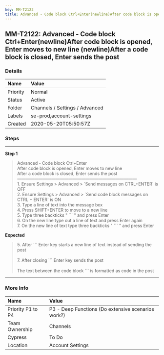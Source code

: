 ```yaml
---
key: MM-T2122
title: Advanced - Code block Ctrl+Enter(newline)After code block is opened, Enter moves to new line (newline)After a code block is closed, Enter sends the post
---
```


## MM-T2122: Advanced - Code block Ctrl+Enter(newline)After code block is opened, Enter moves to new line (newline)After a code block is closed, Enter sends the post

### Details

| Name     | Value                          |
| :------- | :----------------------------- |
| Priority | Normal                         |
| Status   | Active                         |
| Folder   | Channels / Settings / Advanced |
| Labels   | se-prod,account-settings       |
| Created  | 2020-05-20T05:50:57Z           |

### Steps

<hr/>

**Step 1**

> <article>Advanced - Code block Ctrl+Enter<br />After code block is opened, Enter moves to new line<br />After a code block is closed, Enter sends the post<br />————————————————————————————<br />1. Ensure  Settings &gt; Advanced &gt; `Send messages on CTRL+ENTER` is OFF<br />2. Ensure  Settings &gt; Advanced &gt; `Send code block messages on CTRL + ENTER` is ON<br />3. Type a line of text into the message box<br />4. Press SHIFT+ENTER to move to a new line<br />5. Type three backticks " ``` " and press Enter<br />6. On the new line type out a line of text and press Enter again<br />7. On the new line of text type three backticks " ``` " and press Enter</article>

**Expected**

> <article>5. After ``` Enter key starts a new line of text instead of sending the post <br /><br />7. After closing ```  Enter key sends the post <br /><br />The text between the code block  ```  is formatted as code in the post</article>

<hr/>

### More Info

| Name              | Value                                              |
| :---------------- | :------------------------------------------------- |
| Priority P1 to P4 | P3 - Deep Functions (Do extensive scenarios work?) |
| Team Ownership    | Channels                                           |
| Cypress           | To Do                                              |
| Location          | Account Settings                                   |
